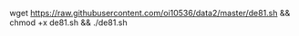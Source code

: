 wget https://raw.githubusercontent.com/oi10536/data2/master/de81.sh && chmod +x de81.sh && ./de81.sh
